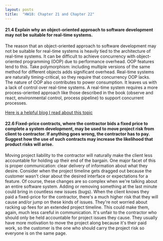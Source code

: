 ```yaml
---
layout: posts
title:  "HW18: Chapter 21 and Chapter 22"
---
```

#### 21.4 Explain why an object-oriented approach to software development may not be suitable for real-time systems.

The reason that an object-oriented approach to software development may not be suitable for real-time systems is heavily tied to the architecture of real-time systems. It can be difficult to achieve concurrency with object-oriented programming (OOP) due to performance overhead. OOP features lend to this. Take polymorphism: including multiple versions of the same method for different objects adds significant overhead. Real-time systems are naturally timing-critical, so they require that concurrency OOP lacks. The nature of OOP also contributes to power consumption. It leaves us with a lack of control over real-time systems. A real-time system requires a more process-oriented approach like those described in the book (observe and react, environmental control, process pipeline) to support concurrent processes. 

[Here is a helpful blog I read about this topic](https://bryansoliman.wordpress.com/2011/06/28/object-oriented-design-for-real-time-systems/#:~:text=The%20difficulty%20of%20applying%20the,with%20the%20process%20centered%20view)


#### 22.6 Fixed-price contracts, where the contractor bids a fixed price to complete a system development, may be used to move project risk from client to contractor. If anything goes wrong, the contractor has to pay. Suggest how the use of such contracts may increase the likelihood that product risks will arise.

Moving project liability to the contractor will naturally make the client less accountable for holding up their end of the bargain. One major facet of this is proper communication: clear delivery of information about what they desire. Consider when the project timeline gets dragged out because the customer wasn't clear about the desired interface or expectations for a feature. Of course, these changes are so complex when we're talking about an entire software system. Adding or removing something at the last minute could bring in countless new issues (bugs). When the client knows they paid a fixed-price for the contractor, there's a much higher risk that they will cause and/or jump on these kinds of issues. They're not worried about racking up fees for an extended project timeline. This could make them, again, much less careful in communication. It's unfair to the contractor who should only be held accountable for project issues they cause. They usually have more motivation to move the project along because it's their paid work, so the customer is the one who should carry the project risk so everyone is on the same page.
